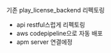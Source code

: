 기존 play_license_backend 리펙토링
  
  - api restful스럽게 리펙토링
  - aws codepipeline으로 자동 배포
  - apm server 연결에정

